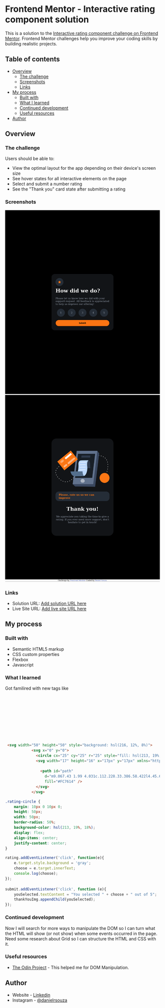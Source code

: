 # Frontend Mentor - Interactive rating component solution

This is a solution to the [Interactive rating component challenge on Frontend Mentor](https://www.frontendmentor.io/challenges/interactive-rating-component-koxpeBUmI). Frontend Mentor challenges help you improve your coding skills by building realistic projects. 

## Table of contents

- [Overview](#overview)
  - [The challenge](#the-challenge)
  - [Screenshots](#screenshots)
  - [Links](#links)
- [My process](#my-process)
  - [Built with](#built-with)
  - [What I learned](#what-i-learned)
  - [Continued development](#continued-development)
  - [Useful resources](#useful-resources)
- [Author](#author)

## Overview

### The challenge

Users should be able to:

- View the optimal layout for the app depending on their device's screen size
- See hover states for all interactive elements on the page
- Select and submit a number rating
- See the "Thank you" card state after submitting a rating

### Screenshots

![](./images/Screenshot_1.png)
![](./images/Screenshot_2.png)


### Links

- Solution URL: [Add solution URL here](https://github.com/danielrsouza10/Interactive-rating-component)
- Live Site URL: [Add live site URL here](https://danielrsouza10.github.io/Interactive-rating-component/)

## My process

### Built with

- Semantic HTML5 markup
- CSS custom properties
- Flexbox
- Javascript

### What I learned

Got familired with new tags like <svg> and the particularities to style it with (or without) CSS3.
Feeling more confortable using Events and the manipulation of the DOM with JavaScript.

```html
 <svg width="50" height="50" style="background: hsl(216, 12%, 8%)">
            <svg x="0" y="0">
              <circle cx="25" cy="25" r="25" style="fill: hsl(213, 19%, 18%)" />
              <svg width="17" height="16" x="17px" y="17px" xmlns="http://www.w3.org/2000/svg">

                <path id="path"
                  d="m9.067.43 1.99 4.031c.112.228.33.386.58.422l4.45.647a.772.772 0 0 1 .427 1.316l-3.22 3.138a.773.773 0 0 0-.222.683l.76 4.431a.772.772 0 0 1-1.12.813l-3.98-2.092a.773.773 0 0 0-.718 0l-3.98 2.092a.772.772 0 0 1-1.119-.813l.76-4.431a.77.77 0 0 0-.222-.683L.233 6.846A.772.772 0 0 1 .661 5.53l4.449-.647a.772.772 0 0 0 .58-.422L7.68.43a.774.774 0 0 1 1.387 0Z"
                  fill="#FC7614" />
              </svg>
            </svg>
```
```css
.rating-circle {
    margin: 10px 0 10px 0;
    height: 50px;
    width: 50px;
    border-radius: 50%;
    background-color: hsl(213, 19%, 18%);
    display: flex;
    align-items: center;
    justify-content: center;
}
```
```js
rating.addEventListener('click', function(e){
    e.target.style.background = 'gray';
    choose = e.target.innerText;
    console.log(choose);
});

submit.addEventListener('click', function (e){
    youSelected.textContent = "You selected " + choose + " out of 5";
    thankYouImg.appendChild(youSelected);
});
```

### Continued development

Now I will search for more ways to manipulate the DOM so I can turn what the HTML will show (or not show) when some events occurred in the page.
Need some research about Grid so I can structure the HTML and CSS with it.

### Useful resources

- [The Odin Project](https://www.theodinproject.com) - This helped me for DOM Manipulation.

## Author

- Website - [Linkedin](https://www.linkedin.com/in/danielrsouza/)
- Instagram - [@danielrsouza](https://www.instagram.com/danielrsouza)
